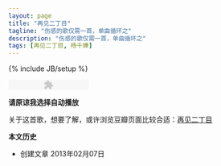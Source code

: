 ```yaml
---
layout: page
title: "再见二丁目"
tagline: "伤感的歌仅需一首，单曲循环之"
description: "伤感的歌仅需一首，单曲循环之"
tags: [再见二丁目, 杨千嬅]
---
```

{% include JB/setup %}

<object type="application/x-shockwave-flash" data="assets/dewplayer/dewplayer-mini.swf?mp3=http://f1.xiami.net/2358/12713/11 156254_586671.mp3&amp;autostart=1&amp;autoreplay=1&amp;showtime=1" width="160" height="20" id="dewplayer" name="dewplayer"></object>

**请原谅我选择自动播放**

关于这首歌，想要了解，或许浏览豆瓣页面比较合适：[再见二丁目](http://music.douban.com/subject/6792603/)

**本文历史**

* 创建文章 2013年02月07日
